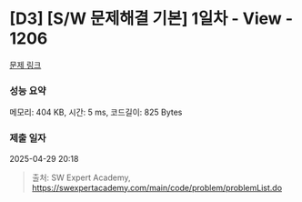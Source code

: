 # [D3] [S/W 문제해결 기본] 1일차 - View - 1206 

[문제 링크](https://swexpertacademy.com/main/code/problem/problemDetail.do?contestProbId=AV134DPqAA8CFAYh) 

### 성능 요약

메모리: 404 KB, 시간: 5 ms, 코드길이: 825 Bytes

### 제출 일자

2025-04-29 20:18



> 출처: SW Expert Academy, https://swexpertacademy.com/main/code/problem/problemList.do